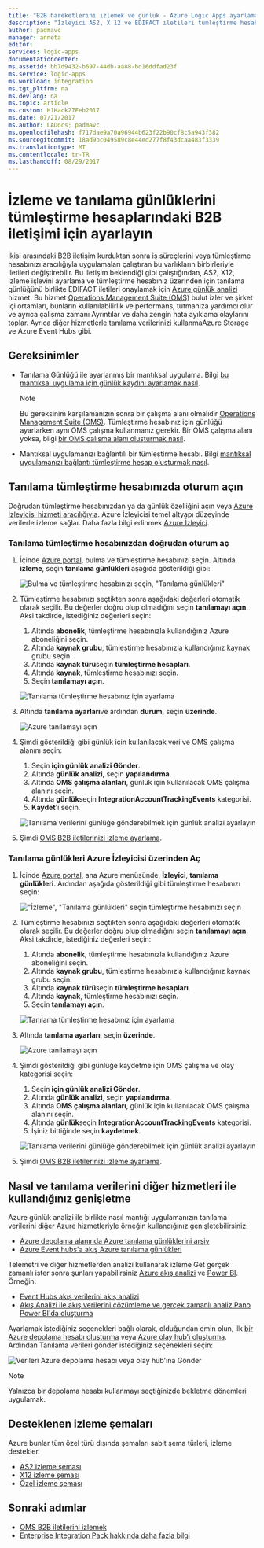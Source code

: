 ```yaml
---
title: "B2B hareketlerini izlemek ve günlük - Azure Logic Apps ayarlama | Microsoft Docs"
description: "İzleyici AS2, X 12 ve EDIFACT iletileri tümleştirme hesabınız için tanılama günlüğünü Başlat"
author: padmavc
manager: anneta
editor: 
services: logic-apps
documentationcenter: 
ms.assetid: bb7d9432-b697-44db-aa88-bd16ddfad23f
ms.service: logic-apps
ms.workload: integration
ms.tgt_pltfrm: na
ms.devlang: na
ms.topic: article
ms.custom: H1Hack27Feb2017
ms.date: 07/21/2017
ms.author: LADocs; padmavc
ms.openlocfilehash: f717dae9a70a96944b623f22b90cf8c5a943f382
ms.sourcegitcommit: 18ad9bc049589c8e44ed277f8f43dcaa483f3339
ms.translationtype: MT
ms.contentlocale: tr-TR
ms.lasthandoff: 08/29/2017
---
```

# <a name="monitor-and-set-up-diagnostics-logging-for-b2b-communication-in-integration-accounts"></a>İzleme ve tanılama günlüklerini tümleştirme hesaplarındaki B2B iletişimi için ayarlayın

İkisi arasındaki B2B iletişim kurduktan sonra iş süreçlerini veya tümleştirme hesabınızı aracılığıyla uygulamaları çalıştıran bu varlıkların birbirleriyle iletileri değiştirebilir. Bu iletişim beklendiği gibi çalıştığından, AS2, X12, izleme işlevini ayarlama ve tümleştirme hesabınız üzerinden için tanılama günlüğünü birlikte EDIFACT iletileri onaylamak için [Azure günlük analizi](../log-analytics/log-analytics-overview.md) hizmet. Bu hizmet [Operations Management Suite (OMS)](../operations-management-suite/operations-management-suite-overview.md) bulut izler ve şirket içi ortamları, bunların kullanılabilirlik ve performans, tutmanıza yardımcı olur ve ayrıca çalışma zamanı Ayrıntılar ve daha zengin hata ayıklama olaylarını toplar. Ayrıca [diğer hizmetlerle tanılama verilerinizi kullanma](#extend-diagnostic-data)Azure Storage ve Azure Event Hubs gibi.

## <a name="requirements"></a>Gereksinimler

* Tanılama Günlüğü ile ayarlanmış bir mantıksal uygulama. Bilgi [bu mantıksal uygulama için günlük kaydını ayarlamak nasıl](../logic-apps/logic-apps-monitor-your-logic-apps.md#azure-diagnostics).

  > [!NOTE]
  > Bu gereksinim karşılamanızın sonra bir çalışma alanı olmalıdır [Operations Management Suite (OMS)](../operations-management-suite/operations-management-suite-overview.md). Tümleştirme hesabınız için günlüğü ayarlarken aynı OMS çalışma kullanmanız gerekir. Bir OMS çalışma alanı yoksa, bilgi [bir OMS çalışma alanı oluşturmak nasıl](../log-analytics/log-analytics-get-started.md).

* Mantıksal uygulamanızı bağlantılı bir tümleştirme hesabı. Bilgi [mantıksal uygulamanızı bağlantı tümleştirme hesap oluşturmak nasıl](../logic-apps/logic-apps-enterprise-integration-create-integration-account.md).

## <a name="turn-on-diagnostics-logging-for-your-integration-account"></a>Tanılama tümleştirme hesabınızda oturum açın

Doğrudan tümleştirme hesabınızdan ya da günlük özelliğini açın veya [Azure İzleyicisi hizmeti aracılığıyla](#azure-monitor-service). Azure İzleyicisi temel altyapı düzeyinde verilerle izleme sağlar. Daha fazla bilgi edinmek [Azure İzleyici](../monitoring-and-diagnostics/monitoring-overview-azure-monitor.md).

### <a name="turn-on-diagnostics-logging-directly-from-your-integration-account"></a>Tanılama tümleştirme hesabınızdan doğrudan oturum aç

1. İçinde [Azure portal](https://portal.azure.com), bulma ve tümleştirme hesabınızı seçin. Altında **izleme**, seçin **tanılama günlükleri** aşağıda gösterildiği gibi:

   ![Bulma ve tümleştirme hesabınızı seçin, "Tanılama günlükleri"](media/logic-apps-monitor-b2b-message/integration-account-diagnostics.png)

2. Tümleştirme hesabınızı seçtikten sonra aşağıdaki değerleri otomatik olarak seçilir. Bu değerler doğru olup olmadığını seçin **tanılamayı açın**. Aksi takdirde, istediğiniz değerleri seçin:

   1. Altında **abonelik**, tümleştirme hesabınızla kullandığınız Azure aboneliğini seçin.
   2. Altında **kaynak grubu**, tümleştirme hesabınızla kullandığınız kaynak grubu seçin.
   3. Altında **kaynak türü**seçin **tümleştirme hesapları**. 
   4. Altında **kaynak**, tümleştirme hesabınızı seçin. 
   5. Seçin **tanılamayı açın**.

   ![Tanılama tümleştirme hesabınız için ayarlama](media/logic-apps-monitor-b2b-message/turn-on-diagnostics-integration-account.png)

3. Altında **tanılama ayarları**ve ardından **durum**, seçin **üzerinde**.

   ![Azure tanılamayı açın](media/logic-apps-monitor-b2b-message/turn-on-diagnostics-integration-account-2.png)

4. Şimdi gösterildiği gibi günlük için kullanılacak veri ve OMS çalışma alanını seçin:

   1. Seçin **için günlük analizi Gönder**. 
   2. Altında **günlük analizi**, seçin **yapılandırma**. 
   3. Altında **OMS çalışma alanları**, günlük için kullanılacak OMS çalışma alanını seçin.
   4. Altında **günlük**seçin **IntegrationAccountTrackingEvents** kategorisi.
   5. **Kaydet**'i seçin.

   ![Tanılama verilerini günlüğe gönderebilmek için günlük analizi ayarlayın](media/logic-apps-monitor-b2b-message/send-diagnostics-data-log-analytics-workspace.png)

5. Şimdi [OMS B2B iletilerinizi izleme ayarlama](../logic-apps/logic-apps-track-b2b-messages-omsportal.md).

<a name="azure-monitor-service"></a>

### <a name="turn-on-diagnostics-logging-through-azure-monitor"></a>Tanılama günlükleri Azure İzleyicisi üzerinden Aç

1. İçinde [Azure portal](https://portal.azure.com), ana Azure menüsünde, **İzleyici**, **tanılama günlükleri**. Ardından aşağıda gösterildiği gibi tümleştirme hesabınızı seçin:

   !["İzleme", "Tanılama günlükleri" seçin tümleştirme hesabınızı seçin](media/logic-apps-monitor-b2b-message/monitor-service-diagnostics-logs.png)

2. Tümleştirme hesabınızı seçtikten sonra aşağıdaki değerleri otomatik olarak seçilir. Bu değerler doğru olup olmadığını seçin **tanılamayı açın**. Aksi takdirde, istediğiniz değerleri seçin:

   1. Altında **abonelik**, tümleştirme hesabınızla kullandığınız Azure aboneliğini seçin.
   2. Altında **kaynak grubu**, tümleştirme hesabınızla kullandığınız kaynak grubu seçin.
   3. Altında **kaynak türü**seçin **tümleştirme hesapları**.
   4. Altında **kaynak**, tümleştirme hesabınızı seçin.
   5. Seçin **tanılamayı açın**.

   ![Tanılama tümleştirme hesabınız için ayarlama](media/logic-apps-monitor-b2b-message/turn-on-diagnostics-integration-account.png)

3. Altında **tanılama ayarları**, seçin **üzerinde**.

   ![Azure tanılamayı açın](media/logic-apps-monitor-b2b-message/turn-on-diagnostics-integration-account-2.png)

4. Şimdi gösterildiği gibi günlüğe kaydetme için OMS çalışma ve olay kategorisi seçin:

   1. Seçin **için günlük analizi Gönder**. 
   2. Altında **günlük analizi**, seçin **yapılandırma**. 
   3. Altında **OMS çalışma alanları**, günlük için kullanılacak OMS çalışma alanını seçin.
   4. Altında **günlük**seçin **IntegrationAccountTrackingEvents** kategorisi.
   5. İşiniz bittiğinde seçin **kaydetmek**.

   ![Tanılama verilerini günlüğe gönderebilmek için günlük analizi ayarlayın](media/logic-apps-monitor-b2b-message/send-diagnostics-data-log-analytics-workspace.png)

5. Şimdi [OMS B2B iletilerinizi izleme ayarlama](../logic-apps/logic-apps-track-b2b-messages-omsportal.md).

## <a name="extend-how-and-where-you-use-diagnostic-data-with-other-services"></a>Nasıl ve tanılama verilerini diğer hizmetleri ile kullandığınız genişletme

Azure günlük analizi ile birlikte nasıl mantığı uygulamanızın tanılama verilerini diğer Azure hizmetleriyle örneğin kullandığınız genişletebilirsiniz: 

* [Azure depolama alanında Azure tanılama günlüklerini arşiv](../monitoring-and-diagnostics/monitoring-archive-diagnostic-logs.md)
* [Azure Event hubs'a akış Azure tanılama günlükleri](../monitoring-and-diagnostics/monitoring-stream-diagnostic-logs-to-event-hubs.md) 

Telemetri ve diğer hizmetlerden analizi kullanarak izleme Get gerçek zamanlı ister sonra şunları yapabilirsiniz [Azure akış analizi](../stream-analytics/stream-analytics-introduction.md) ve [Power BI](../log-analytics/log-analytics-powerbi.md). Örneğin:

* [Event Hubs akış verilerini akış analizi](../stream-analytics/stream-analytics-define-inputs.md)
* [Akış Analizi ile akış verilerini çözümleme ve gerçek zamanlı analiz Pano Power BI'da oluşturma](../stream-analytics/stream-analytics-power-bi-dashboard.md)

Ayarlamak istediğiniz seçenekleri bağlı olarak, olduğundan emin olun, ilk [bir Azure depolama hesabı oluşturma](../storage/common/storage-create-storage-account.md) veya [Azure olay hub'ı oluşturma](../event-hubs/event-hubs-create.md). Ardından Tanılama verileri gönder istediğiniz seçenekleri seçin:

![Verileri Azure depolama hesabı veya olay hub'ına Gönder](./media/logic-apps-monitor-b2b-message/storage-account-event-hubs.png)

> [!NOTE]
> Yalnızca bir depolama hesabı kullanmayı seçtiğinizde bekletme dönemleri uygulamak.

## <a name="supported-tracking-schemas"></a>Desteklenen izleme şemaları

Azure bunlar tüm özel türü dışında şemaları sabit şema türleri, izleme destekler.

* [AS2 izleme şeması](../logic-apps/logic-apps-track-integration-account-as2-tracking-schemas.md)
* [X12 izleme şeması](../logic-apps/logic-apps-track-integration-account-x12-tracking-schema.md)
* [Özel izleme şeması](../logic-apps/logic-apps-track-integration-account-custom-tracking-schema.md)

## <a name="next-steps"></a>Sonraki adımlar

* [OMS B2B iletilerini izlemek](../logic-apps/logic-apps-track-b2b-messages-omsportal.md "OMS izleme B2B iletileri")
* [Enterprise Integration Pack hakkında daha fazla bilgi](../logic-apps/logic-apps-enterprise-integration-overview.md "Enterprise Integration Pack hakkında bilgi edinin")

